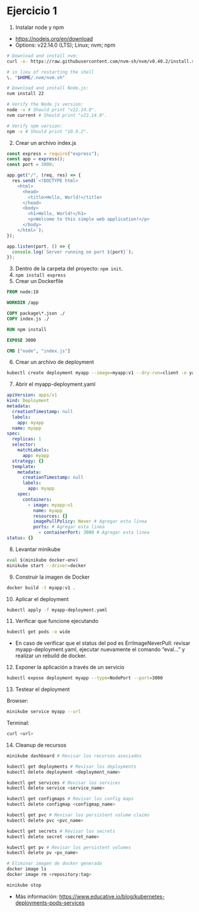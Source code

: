 # Ejercicio 1

1. Instalar node y npm

- https://nodejs.org/en/download
- Options: v22.14.0 (LTS); Linux; nvm; npm

```bash
# Download and install nvm:
curl -o- https://raw.githubusercontent.com/nvm-sh/nvm/v0.40.2/install.sh | bash

# in lieu of restarting the shell
\. "$HOME/.nvm/nvm.sh"

# Download and install Node.js:
nvm install 22

# Verify the Node.js version:
node -v # Should print "v22.14.0".
nvm current # Should print "v22.14.0".

# Verify npm version:
npm -v # Should print "10.9.2".
```

2. Crear un archivo index.js

```javascript
const express = require("express");
const app = express();
const port = 3000;

app.get("/", (req, res) => {
  res.send(`<!DOCTYPE html>
    <html>
      <head>
        <title>Hello, World!</title>
      </head>
      <body>
        <h1>Hello, World!</h1>
        <p>Welcome to this simple web application!</p>
      </body>
    </html>`);
});

app.listen(port, () => {
  console.log(`Server running on port ${port}`);
});
```

3. Dentro de la carpeta del proyecto: `npm init`.
4. `npm install express`
5. Crear un Dockerfile

```dockerfile
FROM node:18

WORKDIR /app

COPY package\*.json ./
COPY index.js ./

RUN npm install

EXPOSE 3000

CMD ["node", "index.js"]
```

6. Crear un archivo de deployment

```bash
kubectl create deployment myapp --image=myapp:v1 --dry-run=client -o yaml > myapp-deployment.yaml
```

7. Abrir el myapp-deployment.yaml

```yaml
apiVersion: apps/v1
kind: Deployment
metadata:
  creationTimestamp: null
  labels:
    app: myapp
  name: myapp
spec:
  replicas: 1
  selector:
    matchLabels:
      app: myapp
  strategy: {}
  template:
    metadata:
      creationTimestamp: null
      labels:
        app: myapp
    spec:
      containers:
        - image: myapp:v1
          name: myapp
          resources: {}
          imagePullPolicy: Never # Agregar esta línea
          ports: # Agregar esta linea
            - containerPort: 3000 # Agregar esta linea
status: {}
```

8. Levantar minikube

```bash
eval $(minikube docker-env)
minikube start --driver=docker
```

9. Construir la imagen de Docker

```bash
docker build -t myapp:v1 .
```

10. Aplicar el deployment

```bash
kubectl apply -f myapp-deployment.yaml
```

11. Verificar que funcione ejecutando

```bash
kubectl get pods -o wide
```

- En caso de verificar que el status del pod es ErrImageNeverPull: revisar myapp-deployment.yaml, ejecutar nuevamente el comando “eval…” y realizar un rebuild de docker.

12. Exponer la aplicación a través de un servicio

```bash
kubectl expose deployment myapp --type=NodePort --port=3000
```

13. Testear el deployment

Browser:

```bash
minikube service myapp --url
```

Terminal:

```bash
curl <url>
```

14. Cleanup de recursos

```bash
minikube dashboard # Revisar los recursos asociados
```

```bash
kubectl get deployments # Revisar los deployments
kubectl delete deployment <deployment_name>
```

```bash
kubectl get services # Revisar los services
kubectl delete service <service_name>
```

```bash
kubectl get configmaps # Revisar los config maps
kubectl delete configmap <configmap_name>
```

```bash
kubectl get pvc # Revisar los persistent volume claims
kubectl delete pvc <pvc_name>
```

```bash
kubectl get secrets # Revisar los secrets
kubectl delete secret <secret_name>
```

```bash
kubectl get pv # Revisar los persistent volumes
kubectl delete pv <pv_name>
```

```bash
# Eliminar imagen de docker generada
docker image ls
docker image rm <repository:tag>
```

```bash
minikube stop
```

- Más información: https://www.educative.io/blog/kubernetes-deployments-pods-services
